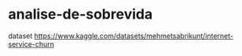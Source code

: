 # analise-de-sobrevida

dataset https://www.kaggle.com/datasets/mehmetsabrikunt/internet-service-churn
